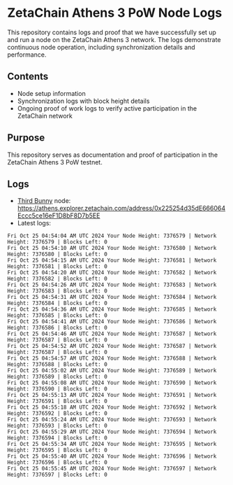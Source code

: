 # ZetaChain Athens 3 PoW Node Logs
This repository contains logs and proof that we have successfully set up and run a node on the ZetaChain Athens 3 network. The logs demonstrate continuous node operation, including synchronization details and performance.

## Contents
- Node setup information
- Synchronization logs with block height details
- Ongoing proof of work logs to verify active participation in the ZetaChain network

## Purpose
This repository serves as documentation and proof of participation in the ZetaChain Athens 3 PoW testnet.

## Logs

- [Third Bunny](https://thirdbunny.xyz/) node: https://athens.explorer.zetachain.com/address/0x225254d35dE666064Eccc5ce16eF1D8bF8D7b5EE
- Latest logs:
```
Fri Oct 25 04:54:04 AM UTC 2024 Your Node Height: 7376579 | Network Height: 7376579 | Blocks Left: 0
Fri Oct 25 04:54:10 AM UTC 2024 Your Node Height: 7376580 | Network Height: 7376580 | Blocks Left: 0
Fri Oct 25 04:54:15 AM UTC 2024 Your Node Height: 7376581 | Network Height: 7376581 | Blocks Left: 0
Fri Oct 25 04:54:20 AM UTC 2024 Your Node Height: 7376582 | Network Height: 7376582 | Blocks Left: 0
Fri Oct 25 04:54:26 AM UTC 2024 Your Node Height: 7376583 | Network Height: 7376583 | Blocks Left: 0
Fri Oct 25 04:54:31 AM UTC 2024 Your Node Height: 7376584 | Network Height: 7376584 | Blocks Left: 0
Fri Oct 25 04:54:36 AM UTC 2024 Your Node Height: 7376585 | Network Height: 7376585 | Blocks Left: 0
Fri Oct 25 04:54:41 AM UTC 2024 Your Node Height: 7376586 | Network Height: 7376586 | Blocks Left: 0
Fri Oct 25 04:54:46 AM UTC 2024 Your Node Height: 7376587 | Network Height: 7376587 | Blocks Left: 0
Fri Oct 25 04:54:52 AM UTC 2024 Your Node Height: 7376587 | Network Height: 7376587 | Blocks Left: 0
Fri Oct 25 04:54:57 AM UTC 2024 Your Node Height: 7376588 | Network Height: 7376588 | Blocks Left: 0
Fri Oct 25 04:55:02 AM UTC 2024 Your Node Height: 7376589 | Network Height: 7376589 | Blocks Left: 0
Fri Oct 25 04:55:08 AM UTC 2024 Your Node Height: 7376590 | Network Height: 7376590 | Blocks Left: 0
Fri Oct 25 04:55:13 AM UTC 2024 Your Node Height: 7376591 | Network Height: 7376591 | Blocks Left: 0
Fri Oct 25 04:55:18 AM UTC 2024 Your Node Height: 7376592 | Network Height: 7376592 | Blocks Left: 0
Fri Oct 25 04:55:24 AM UTC 2024 Your Node Height: 7376593 | Network Height: 7376593 | Blocks Left: 0
Fri Oct 25 04:55:29 AM UTC 2024 Your Node Height: 7376594 | Network Height: 7376594 | Blocks Left: 0
Fri Oct 25 04:55:34 AM UTC 2024 Your Node Height: 7376595 | Network Height: 7376595 | Blocks Left: 0
Fri Oct 25 04:55:40 AM UTC 2024 Your Node Height: 7376596 | Network Height: 7376596 | Blocks Left: 0
Fri Oct 25 04:55:45 AM UTC 2024 Your Node Height: 7376597 | Network Height: 7376597 | Blocks Left: 0
```
